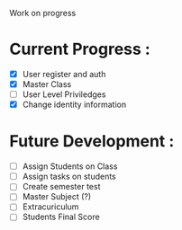 Work on progress
# Current Progress :
- [x] User register and auth <br>
- [x] Master Class <br>
- [ ] User Level Priviledges <br>
- [x] Change identity information <br>

# Future Development :
- [ ] Assign Students on Class
- [ ] Assign tasks on students
- [ ] Create semester test
- [ ] Master Subject (?)
- [ ] Extracuriculum
- [ ] Students Final Score
